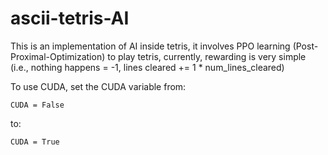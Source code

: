 # ascii-tetris-AI

This is an implementation of AI inside tetris, it involves PPO learning (Post-Proximal-Optimization) to play tetris, currently, rewarding is very simple (i.e., nothing happens = -1, lines cleared += 1 * num_lines_cleared)

To use CUDA, set the CUDA variable from:

    CUDA = False

to:

    CUDA = True
